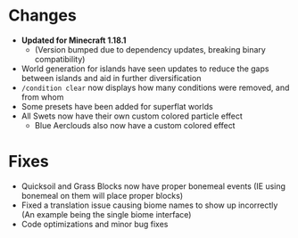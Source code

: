 # Changes

- **Updated for Minecraft 1.18.1**
  - (Version bumped due to dependency updates, breaking binary compatibility)
- World generation for islands have seen updates to reduce the gaps between islands and aid in further diversification
- `/condition clear` now displays how many conditions were removed, and from whom
- Some presets have been added for superflat worlds
- All Swets now have their own custom colored particle effect
  - Blue Aerclouds also now have a custom colored effect

# Fixes

- Quicksoil and Grass Blocks now have proper bonemeal events (IE using bonemeal on them will place proper blocks)
- Fixed a translation issue causing biome names to show up incorrectly (An example being the single biome interface)
- Code optimizations and minor bug fixes